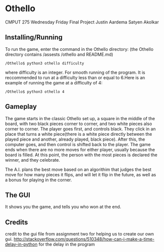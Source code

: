 Othello
=======

CMPUT 275 Wednesday Friday
Final Project
Justin Aardema
Satyen Akolkar

Installing/Running
------------------

To run the game, enter the command in the Othello directory:
(the Othello directory contains /assests /othello and README.md)

    /Othello$ python3 othello difficulty
    
where difficulty is an integer. For smooth running of the
program. It is reccommended to run at a difficulty less than
or equal to 6.Here is an example of running the game at a
difficulty of 4:

    /Othello$ python3 othello 4
    
Gameplay
--------
 
The game starts in the classic Othello set up, a square in the
middle of the board, with two black pieces corner to corner, and 
two white pieces also corner to corner. The player goes first, and 
controls black.  They click in an place that turns a white piece(there
is a white piece directly between the played piece and another, already
played, black piece).  After this, the computer goes, and then control
is shifted back to the player.  The game ends when there are no more moves
for either player, usually because the board is filled.  At this point, the 
person with the most pieces is declared the winner, and they celebrate.

The A.I. plans the best move based on an algorithim that judges the best move
for how many pieces it flips, and will let it flip in the future, as well as a
bonus for playing in the corner.

The GUI
-------

It shows you the game, and tells you who won at the end.

Credits
-------

credit to the gui file from assignment two for helping us to create our own gui.
http://stackoverflow.com/questions/510348/how-can-i-make-a-time-delay-in-python for the delay in the program
